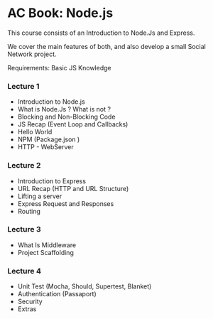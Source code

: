 # AC Book: Node.js

This course consists of an Introduction to Node.Js and Express.

We cover the main features of both, and also develop a small Social Network project.

Requirements: Basic JS Knowledge

### Lecture 1

* Introduction to Node.js
* What is Node.Js ? What is not ?
* Blocking and Non-Blocking Code
* JS Recap (Event Loop and Callbacks)
* Hello World
* NPM (Package.json ) 
* HTTP - WebServer

### Lecture 2

* Introduction to Express
* URL Recap (HTTP and URL Structure)
* Lifting a server
* Express Request and Responses
* Routing

### Lecture 3

* What Is Middleware
* Project Scaffolding

### Lecture 4

* Unit Test (Mocha, Should, Supertest, Blanket)
* Authentication (Passaport)
* Security
* Extras
